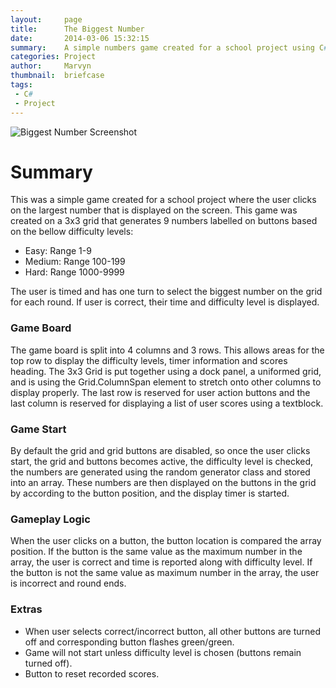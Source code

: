 ```yaml
---
layout:     page
title:      The Biggest Number
date:       2014-03-06 15:32:15
summary:    A simple numbers game created for a school project using C# & WPF.
categories: Project
author:     Marvyn
thumbnail:  briefcase
tags:
 - C#
 - Project
---
```


<img class="thumbnail" src="{{ site.baseurl }}/projects/biggestNumber/images/BiggestNumber.jpg" alt="Biggest Number Screenshot">

# Summary
This was a simple game created for a school project where the user clicks on the largest number that is displayed on the screen.  This game was created on a 3x3 grid that generates 9 numbers labelled on buttons based on the bellow difficulty levels:

* Easy: Range 1-9
* Medium: Range 100-199
* Hard: Range 1000-9999

The user is timed and has one turn to select the biggest number on the grid for each round. If user is correct, their time and difficulty level is displayed.

### Game Board
The game board is split into 4 columns and 3 rows.  This allows areas for the top row to display the difficulty levels, timer information and scores heading.  The 3x3 Grid is put together using a dock panel, a uniformed grid, and is using the Grid.ColumnSpan element to stretch onto other columns to display properly.  The last row is reserved for user action buttons and the last column is reserved for displaying a list of user scores using a textblock.

### Game Start
By default the grid and grid buttons are disabled, so once the user clicks start, the grid and buttons becomes active, the difficulty level is checked, the numbers are generated using the random generator class and stored into an array.  These numbers are then displayed on the buttons in the grid by according to the button position, and the display timer is started.

### Gameplay Logic
When the user clicks on a button, the button location is compared the array position.  If the button is the same value as the maximum number in the array, the user is correct and time is reported along with difficulty level.  If the button is not the same value as maximum number in the array, the user is incorrect and round ends.

### Extras
* When user selects correct/incorrect button, all other buttons are turned off and corresponding button flashes green/green.
* Game will not start unless difficulty level is chosen (buttons remain turned off).
* Button to reset recorded scores.